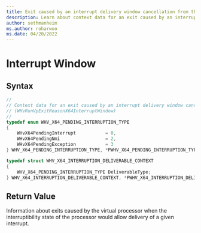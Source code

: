 ```yaml
---
title: Exit caused by an interrupt delivery window cancellation from the host
description: Learn about context data for an exit caused by an interrupt delivery window cancellation from the host.
author: sethmanheim
ms.author: roharwoo
ms.date: 04/20/2022
---
```


# Interrupt Window


## Syntax
```C
//
// Context data for an exit caused by an interrupt delivery window cancellation from the host
// (WHvRunVpExitReasonX64InterruptWindow)
//
typedef enum WHV_X64_PENDING_INTERRUPTION_TYPE
{
    WHvX64PendingInterrupt           = 0,
    WHvX64PendingNmi                 = 2,
    WHvX64PendingException           = 3
} WHV_X64_PENDING_INTERRUPTION_TYPE, *PWHV_X64_PENDING_INTERRUPTION_TYPE;

typedef struct WHV_X64_INTERRUPTION_DELIVERABLE_CONTEXT
{
    WHV_X64_PENDING_INTERRUPTION_TYPE DeliverableType;
} WHV_X64_INTERRUPTION_DELIVERABLE_CONTEXT, *PWHV_X64_INTERRUPTION_DELIVERABLE_CONTEXT;
```

## Return Value

Information about exits caused by the virtual processor when the interruptibility state of the processor would allow delivery of a given interrupt.
